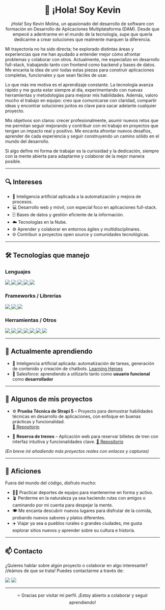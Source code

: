 <h1 align="center">👋 ¡Hola! Soy Kevin</h1>

<p align="center">
¡Hola! Soy Kevin Molina, un apasionado del desarrollo de software con formación en Desarrollo de Aplicaciones Multiplataforma (DAM). Desde que empecé a adentrarme en el mundo de la tecnología, supe que quería dedicarme a crear soluciones que realmente marquen la diferencia.

Mi trayectoria no ha sido directa; he explorado distintas áreas y experiencias que me han ayudado a entender mejor cómo afrontar problemas y colaborar con otros. Actualmente, me especializo en desarrollo full-stack, trabajando tanto con frontend como backend y bases de datos. Me encanta la idea de unir todas estas piezas para construir aplicaciones completas, funcionales y que sean fáciles de usar.

Lo que más me motiva es el aprendizaje constante. La tecnología avanza rápido y me gusta estar siempre al día, experimentando con nuevas herramientas y metodologías para mejorar mis habilidades. Además, valoro mucho el trabajo en equipo: creo que comunicarse con claridad, compartir ideas y encontrar soluciones juntos es clave para sacar adelante cualquier proyecto.

Mis objetivos son claros: crecer profesionalmente, asumir nuevos retos que me permitan seguir mejorando y contribuir con mi trabajo en proyectos que tengan un impacto real y positivo. Me encanta afrontar nuevos desafíos, aprender de cada experiencia y seguir construyendo un camino sólido en el mundo del desarrollo.

Si algo define mi forma de trabajar es la curiosidad y la dedicación, siempre con la mente abierta para adaptarme y colaborar de la mejor manera posible.

</p>

---

## 🔍 Intereses

- 🤖 Inteligencia artificial aplicada a la automatización y mejora de procesos.  
- 💻 Desarrollo web y móvil, con especial foco en aplicaciones full-stack.  
- 🗄️ Bases de datos y gestión eficiente de la información.  
- ☁️ Tecnologías en la Nube.  
- ⚙️ Aprender y colaborar en entornos ágiles y multidisciplinares.  
- 🌐 Contribuir a proyectos open source y comunidades tecnológicas.  

---
## 🛠️ Tecnologías que manejo

### Lenguajes
<p align="left">

  <a href="https://www.java.com/" target="_blank">
    <img src="https://img.shields.io/badge/Java-ED8B00?style=for-the-badge&logo=java&logoColor=white"/>
  </a>
  <a href="https://developer.mozilla.org/es/docs/Web/JavaScript" target="_blank">
    <img src="https://img.shields.io/badge/JavaScript-F7DF1E?style=for-the-badge&logo=javascript&logoColor=black"/>
  </a>
  <a href="https://www.typescriptlang.org/" target="_blank">
    <img src="https://img.shields.io/badge/TypeScript-007ACC?style=for-the-badge&logo=typescript&logoColor=white"/>
  </a>
  <a href="https://www.python.org/" target="_blank">
    <img src="https://img.shields.io/badge/Python-3776AB?style=for-the-badge&logo=python&logoColor=white"/>
  </a>
  <a href="https://www.postgresql.org/" target="_blank">
    <img src="https://img.shields.io/badge/SQL-336791?style=for-the-badge&logo=postgresql&logoColor=white"/>
  </a>

</p>

### Frameworks / Librerías
<p align="left">

  <a href="https://vuejs.org/" target="_blank">
    <img src="https://img.shields.io/badge/Vue.js-35495E?style=for-the-badge&logo=vue.js&logoColor=4FC08D"/>
  </a>
  <a href="https://strapi.io/" target="_blank">
    <img src="https://img.shields.io/badge/Strapi-2E7EEA?style=for-the-badge&logo=strapi&logoColor=white"/>
  </a>
  <a href="https://wordpress.org/" target="_blank">
    <img src="https://img.shields.io/badge/WordPress-21759B?style=for-the-badge&logo=wordpress&logoColor=white"/>
  </a>


</p>

### Herramientas / Otros
<p align="left">

  <a href="https://www.mysql.com/" target="_blank">
    <img src="https://img.shields.io/badge/MySQL-4479A1?style=for-the-badge&logo=mysql&logoColor=white"/>
  </a>
  <a href="https://www.sqlite.org/" target="_blank">
    <img src="https://img.shields.io/badge/SQLite-07405E?style=for-the-badge&logo=sqlite&logoColor=white"/>
  </a>
  <a href="https://git-scm.com/" target="_blank">
    <img src="https://img.shields.io/badge/Git-F05032?style=for-the-badge&logo=git&logoColor=white"/>
  </a>
  <a href="https://github.com/" target="_blank">
    <img src="https://img.shields.io/badge/GitHub-181717?style=for-the-badge&logo=github&logoColor=white"/>
  </a>
  <a href="https://developer.android.com/studio" target="_blank">
    <img src="https://img.shields.io/badge/Android%20Studio-3DDC84?style=for-the-badge&logo=android-studio&logoColor=white"/>
  </a>
    <a href="https://www.odoo.com/" target="_blank">
    <img src="https://img.shields.io/badge/Odoo-875A7B?style=for-the-badge&logo=odoo&logoColor=white"/>
  </a>
    <a href="https://nodejs.org/" target="_blank">
    <img src="https://img.shields.io/badge/Node.js-339933?style=for-the-badge&logo=nodedotjs&logoColor=white"/>
  </a>

</p>


---

## 🌱 Actualmente aprendiendo

- 🤖 Inteligencia artificial aplicada: automatización de tareas, generación de contenido y creación de chatbots. [Learning Heroes](https://www.youtube.com/watch?v=1lwddP0KUEg](https://www.learningheroes.com/ia-heroes))
- 🧠 Salesforce: aprendiendo a utilizarlo tanto como **usuario funcional** como **desarrollador**
---

## 📂 Algunos de mis proyectos

- ⚙️ **Prueba Técnica de Strapi 5** – Proyecto para demostrar habilidades técnicas en desarrollo de aplicaciones, con enfoque en buenas prácticas y funcionalidad.  
  [🔗 Repositorio](https://github.com/Kevin2001mol/pruebaTecnicaKevin)

- 🚆 **Reserva de trenes** – Aplicación web para reservar billetes de tren con interfaz intuitiva y funcionalidades clave. [🔗 Repositorio](https://github.com/Kevin2001mol/Reserva-de-trenes)

*(En breve iré añadiendo más proyectos reales con enlaces y capturas)*

---

## 🎨 Aficiones

Fuera del mundo del código, disfruto mucho:  
- 🏃‍♂️ Practicar deportes de equipo para mantenerme en forma y activo.  
- 🪴 Perderme en la naturaleza ya sea haciendo rutas con amigos o caminando por mi cuenta  para despejar la mente.  
- 🍽️ Me encanta descubrir nuevos lugares para disfrutar de la comida, probando nuevos sabores y platos diferentes.
- ✈️ Viajar ya sea a pueblos rurales o grandes ciudades, me gusta explorar sitios nuevos y aprender sobre su cultura e historia.

---

## 📫 Contacto

¿Quieres hablar sobre algún proyecto o colaborar en algo interesante? ¡Veámos de que se trata!
Puedes contactarme a través de:
<br>
<p align="left">
  <a href="mailto:kevin2001molina@gmail.com"><img src="https://img.shields.io/badge/Email-D14836?style=for-the-badge&logo=gmail&logoColor=white"/></a>
  <a href="https://www.linkedin.com/in/kevin-molina-estrella-81132716a/"><img src="https://img.shields.io/badge/LinkedIn-0077B5?style=for-the-badge&logo=linkedin&logoColor=white"/></a>



---

<p align="center">⭐ Gracias por visitar mi perfil. ¡Estoy abierto a colaborar y seguir aprendiendo!</p>
